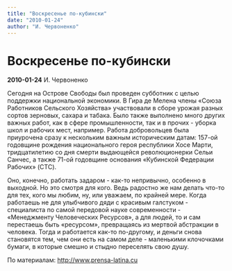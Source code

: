 ```yaml
---
title: "Воскресенье по-кубински"
date: "2010-01-24"
author: "И. Червоненко"
---
```


# Воскресенье по-кубински

**2010-01-24** И. Червоненко

Сегодня на Острове Свободы был проведен субботник с целью поддержки национальной экономики. В Гира де Мелена члены «Союза Работников Сельского Хозяйства» участвовали в сборе урожая разных сортов зерновых, сахара и табака. Было также выполнено много других важных работ, как в сфере промышленности, так и в прочих - уборка школ и рабочих мест, например. Работа добровольцев была приурочена сразу к нескольким важным историческим датам: 157-ой годовщине рождения национального героя республики Хосе Марти, тридцатилетию со дня смерти выдающейся революционерки Сельи Санчес, а также 71-ой годовщине основания «Кубинской Федерации Рабочих» (CTC).

Оно, конечно, работать задаром - как-то непривычно, особенно в выходной. Но это смотря для кого. Ведь радостно же нам делать что-то для тех, кого мы любим, ну, или уважаем, по крайней мере. Когда работаешь не для улыбчивого дяди с красивым галстуком - специалиста по самой передовой науке современности - «Менеджменту Человеческих Ресурсов», а для людей, то и сам перестаешь быть «ресурсом», превращаясь из мертвой абстракции в человека. Тогда и работается как-то по-другому, и деньги снова становятся тем, чем они есть на самом деле - маленькими клочочками бумаги, в которые смешно и стыдно переселять свою душу.

По материалам: http://www.prensa-latina.cu